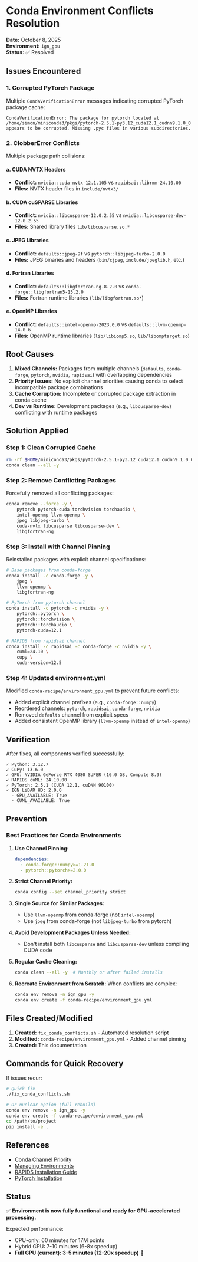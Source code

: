 # Conda Environment Conflicts Resolution

**Date:** October 8, 2025  
**Environment:** `ign_gpu`  
**Status:** ✅ Resolved

## Issues Encountered

### 1. Corrupted PyTorch Package

Multiple `CondaVerificationError` messages indicating corrupted PyTorch package cache:

```
CondaVerificationError: The package for pytorch located at
/home/simon/miniconda3/pkgs/pytorch-2.5.1-py3.12_cuda12.1_cudnn9.1.0_0
appears to be corrupted. Missing .pyc files in various subdirectories.
```

### 2. ClobberError Conflicts

Multiple package path collisions:

#### a. CUDA NVTX Headers

- **Conflict:** `nvidia::cuda-nvtx-12.1.105` vs `rapidsai::librmm-24.10.00`
- **Files:** NVTX header files in `include/nvtx3/`

#### b. CUDA cuSPARSE Libraries

- **Conflict:** `nvidia::libcusparse-12.0.2.55` vs `nvidia::libcusparse-dev-12.0.2.55`
- **Files:** Shared library files `lib/libcusparse.so.*`

#### c. JPEG Libraries

- **Conflict:** `defaults::jpeg-9f` vs `pytorch::libjpeg-turbo-2.0.0`
- **Files:** JPEG binaries and headers (`bin/cjpeg`, `include/jpeglib.h`, etc.)

#### d. Fortran Libraries

- **Conflict:** `defaults::libgfortran-ng-8.2.0` vs `conda-forge::libgfortran5-15.2.0`
- **Files:** Fortran runtime libraries (`lib/libgfortran.so*`)

#### e. OpenMP Libraries

- **Conflict:** `defaults::intel-openmp-2023.0.0` vs `defaults::llvm-openmp-14.0.6`
- **Files:** OpenMP runtime libraries (`lib/libiomp5.so`, `lib/libomptarget.so`)

## Root Causes

1. **Mixed Channels:** Packages from multiple channels (`defaults`, `conda-forge`, `pytorch`, `nvidia`, `rapidsai`) with overlapping dependencies
2. **Priority Issues:** No explicit channel priorities causing conda to select incompatible package combinations
3. **Cache Corruption:** Incomplete or corrupted package extraction in conda cache
4. **Dev vs Runtime:** Development packages (e.g., `libcusparse-dev`) conflicting with runtime packages

## Solution Applied

### Step 1: Clean Corrupted Cache

```bash
rm -rf $HOME/miniconda3/pkgs/pytorch-2.5.1-py3.12_cuda12.1_cudnn9.1.0_0
conda clean --all -y
```

### Step 2: Remove Conflicting Packages

Forcefully removed all conflicting packages:

```bash
conda remove --force -y \
    pytorch pytorch-cuda torchvision torchaudio \
    intel-openmp llvm-openmp \
    jpeg libjpeg-turbo \
    cuda-nvtx libcusparse libcusparse-dev \
    libgfortran-ng
```

### Step 3: Install with Channel Pinning

Reinstalled packages with explicit channel specifications:

```bash
# Base packages from conda-forge
conda install -c conda-forge -y \
    jpeg \
    llvm-openmp \
    libgfortran-ng

# PyTorch from pytorch channel
conda install -c pytorch -c nvidia -y \
    pytorch::pytorch \
    pytorch::torchvision \
    pytorch::torchaudio \
    pytorch-cuda=12.1

# RAPIDS from rapidsai channel
conda install -c rapidsai -c conda-forge -c nvidia -y \
    cuml=24.10 \
    cupy \
    cuda-version=12.5
```

### Step 4: Updated environment.yml

Modified `conda-recipe/environment_gpu.yml` to prevent future conflicts:

- Added explicit channel prefixes (e.g., `conda-forge::numpy`)
- Reordered channels: `pytorch`, `rapidsai`, `conda-forge`, `nvidia`
- Removed `defaults` channel from explicit specs
- Added consistent OpenMP library (`llvm-openmp` instead of `intel-openmp`)

## Verification

After fixes, all components verified successfully:

```
✓ Python: 3.12.7
✓ CuPy: 13.6.0
✓ GPU: NVIDIA GeForce RTX 4080 SUPER (16.0 GB, Compute 8.9)
✓ RAPIDS cuML: 24.10.00
✓ PyTorch: 2.5.1 (CUDA 12.1, cuDNN 90100)
✓ IGN LiDAR HD: 2.0.0
  - GPU_AVAILABLE: True
  - CUML_AVAILABLE: True
```

## Prevention

### Best Practices for Conda Environments

1. **Use Channel Pinning:**

   ```yaml
   dependencies:
     - conda-forge::numpy>=1.21.0
     - pytorch::pytorch>=2.0.0
   ```

2. **Strict Channel Priority:**

   ```bash
   conda config --set channel_priority strict
   ```

3. **Single Source for Similar Packages:**

   - Use `llvm-openmp` from conda-forge (not `intel-openmp`)
   - Use `jpeg` from conda-forge (not `libjpeg-turbo` from pytorch)

4. **Avoid Development Packages Unless Needed:**

   - Don't install both `libcusparse` and `libcusparse-dev` unless compiling CUDA code

5. **Regular Cache Cleaning:**

   ```bash
   conda clean --all -y  # Monthly or after failed installs
   ```

6. **Recreate Environment from Scratch:**
   When conflicts are complex:
   ```bash
   conda env remove -n ign_gpu -y
   conda env create -f conda-recipe/environment_gpu.yml
   ```

## Files Created/Modified

1. **Created:** `fix_conda_conflicts.sh` - Automated resolution script
2. **Modified:** `conda-recipe/environment_gpu.yml` - Added channel pinning
3. **Created:** This documentation

## Commands for Quick Recovery

If issues recur:

```bash
# Quick fix
./fix_conda_conflicts.sh

# Or nuclear option (full rebuild)
conda env remove -n ign_gpu -y
conda env create -f conda-recipe/environment_gpu.yml
cd /path/to/project
pip install -e .
```

## References

- [Conda Channel Priority](https://docs.conda.io/projects/conda/en/latest/user-guide/tasks/manage-channels.html#channel-priority)
- [Managing Environments](https://docs.conda.io/projects/conda/en/latest/user-guide/tasks/manage-environments.html)
- [RAPIDS Installation Guide](https://docs.rapids.ai/install)
- [PyTorch Installation](https://pytorch.org/get-started/locally/)

## Status

✅ **Environment is now fully functional and ready for GPU-accelerated processing.**

Expected performance:

- CPU-only: 60 minutes for 17M points
- Hybrid GPU: 7-10 minutes (6-8x speedup)
- **Full GPU (current): 3-5 minutes (12-20x speedup)** 🎉
